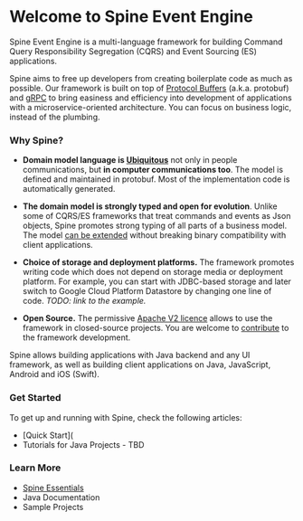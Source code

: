 # Welcome to Spine Event Engine

Spine Event Engine is a multi-language framework for building Command Query Responsibility Segregation (CQRS) and Event Sourcing (ES) applications.

Spine aims to free up developers from creating boilerplate code as much as possible. Our framework is built on top of [Protocol Buffers](https://developers.google.com/protocol-buffers/docs/overview) (a.k.a. protobuf) and [gRPC](http://www.grpc.io/docs/) to bring easiness and efficiency into development of applications with a microservice-oriented architecture. You can focus on business logic, instead of the plumbing.

### Why Spine?

*  **Domain model language is [Ubiquitous](http://martinfowler.com/bliki/UbiquitousLanguage.html)** not only in people communications, but **in computer communications too**. The model is defined and maintained in protobuf. Most of the implementation code is automatically generated.

*  **The domain model is strongly typed and open for evolution**. Unlike some of  CQRS/ES frameworks that treat commands and events as Json objects, Spine promotes strong typing of all parts of a business model. The model [can be extended](https://developers.google.com/protocol-buffers/docs/proto3#updating) without breaking binary compatibility with client applications.

*  **Choice of storage and deployment platforms.** The framework promotes writing code which does not depend on storage media or deployment platform. For example, you can start with JDBC-based storage and later switch to Google Cloud Platform Datastore by changing one line of code. *TODO: link to the example.*

*  **Open Source.** The permissive [Apache V2 licence](https://github.com/SpineEventEngine/core-java/blob/master/LICENSE) allows to use the framework in closed-source projects. You are welcome to [contribute](/contribute/index.html) to the framework development.

Spine allows building applications with Java backend and any UI framework, as well as building client applications on Java, JavaScript, Android and iOS (Swift).




### Get Started

To get up and running with Spine, check the following articles:
* [Quick Start](
* Tutorials for Java Projects - TBD



### Learn More


* [Spine Essentials](/essentials/index.html)
* Java Documentation
* Sample Projects